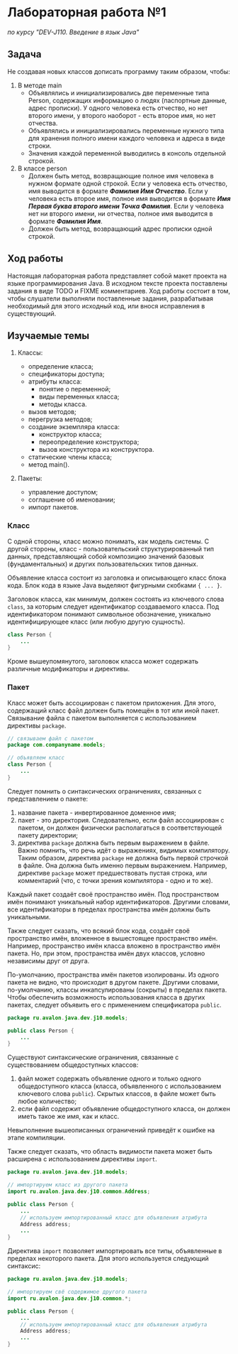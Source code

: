 # Лабораторная работа №1

*по курсу "DEV-J110. Введение в язык Java"*

## Задача
Не создавая новых классов дописать программу таким образом, чтобы:
1. В методе main
    - Объявлялись и инициализировались две переменные типа Person, содержащих информацию о людях (паспортные данные, адрес прописки). У одного человека есть отчество, но нет второго имени, у второго наоборот - есть второе имя, но нет отчества.
    - Объявлялись и инициализировались переменные нужного типа для хранения полного имени каждого человека и адреса в виде строки.
    - Значения каждой переменной выводились в консоль отдельной строкой. 
2. В классе person
    - Должен быть метод, возвращающие полное имя человека в нужном формате одной строкой. Если у человека есть отчество, имя выводится в формате ***Фамилия Имя Отчество***. Если у человека есть второе имя, полное имя выводится в формате ***Имя Первая буква второго имени Точка Фамилия***. Если у человека нет ни второго имени, ни отчества, полное имя выводится в формате ***Фамилия Имя***.
    - Должен быть метод, возвращающий адрес прописки одной строкой.

## Ход работы

Настоящая лабораторная работа представляет собой макет проекта на языке программирования Java. В исходном тексте проекта поставлены задания в виде TODO и FIXME комментариев. Ход работы состоит в  том, чтобы слушатели выполняли поставленные задания, разрабатывая необходимый для этого исходный код, или внося исправления в существующий.

## Изучаемые темы

1. Классы:
   - определение класса;
   - спецификаторы доступа;
   - атрибуты класса:
     - понятие о переменной;
     - виды переменных класса;
     - методы класса.
   - вызов методов;
   - перегрузка методов;
   - создание экземпляра класса:
     - конструктор класса;
     - переопределение конструктора;
     - вызов конструктора из конструктора.
   - статические члены класса;
   - метод main().

2. Пакеты:
   - управление доступом;
   - соглашение об именовании;
   - импорт пакетов.

### Класс

С одной стороны, класс можно понимать, как модель системы. С другой стороны, класс - пользовательский структурированный тип данных, представляющий собой композицию значений базовых (фундаментальных) и других пользовательских типов данных. 

Объявление класса состоит из заголовка и описывающего класс блока кода. Блок кода в языке Java выделяют фигурными скобками `{ ... }`. 

Заголовок класса, как минимум, должен состоять из ключевого слова `class`, за которым следует идентификатор создаваемого класса. Под идентификатором понимают символьное обозначение, уникально идентифицирующее класс (или любую другую сущность). 

```java
class Person {
    ...
}
```

Кроме вышеупомянутого, заголовок класса может содержать различные модификаторы и директивы.

### Пакет

Класс может быть ассоциирован с пакетом приложения. Для этого, содержащий класс файл должен быть помещён в тот или иной пакет. Связывание файла с пакетом выполняется с использованием директивы `package`. 

```java
// связываем файл с пакетом
package com.companyname.models;

// объявляем класс
class Person {
    ...
}
```

Следует помнить о синтаксических ограничениях, связанных с представлением о пакете:

1. название пакета - инвертированное доменное имя;
2. пакет - это директория. Следовательно, если файл ассоциирован с пакетом, он должен физически располагаться в соответствующей пакету директории;
3. директива `package` должна быть первым выражением в файле. Важно помнить, что речь идёт о выражениях, видимых компилятору. Таким образом, директива `package` не должна быть первой строчкой в файле. Она должна быть именно первым выражением. Например, директиве `package` может предшествовать пустая строка, или комментарий (что, с точки зрения компилятора - одно и то же).

Каждый пакет создаёт своё пространство имён. Под пространством имён понимают уникальный набор идентификаторов. Другими словами, все идентификаторы в пределах пространства имён должны быть уникальными. 

Также следует сказать, что всякий блок кода, создаёт своё пространство имён, вложенное в вышестоящее пространство имён. Например, пространство имён класса вложено в пространство имён пакета. Но, при этом, пространства имён двух классов, условно независимы друг от друга.

По-умолчанию, пространства имён пакетов изолированы. Из одного пакета не видно, что происходит в другом пакете. Другими словами, по-умолчанию, классы инкапсулированы (сокрыты) в пределах пакета. Чтобы обеспечить возможность использования класса в других пакетах, следует объявить его с применением спецификатора `public`.

```java
package ru.avalon.java.dev.j10.models;

public class Person {
    ...
}
```

Существуют синтаксические ограничения, связанные с существованием общедоступных классов: 

1. файл может содержать объявление одного и только одного общедоступного класса (класса, объявленного с использованием ключевого слова `public`). Скрытых классов, в файле может быть любое количество;
2. если файл содержит объявление общедоступного класса, он должен иметь такое же имя, как и класс.

Невыполнение вышеописанных ограничений приведёт к ошибке на этапе компиляции.

Также следует сказать, что область видимости пакета может быть расширена с использованием директивы `import`.

```java
package ru.avalon.java.dev.j10.models;

// импортируем класс из другого пакета
import ru.avalon.java.dev.j10.common.Address;

public class Person {
	...   
    // используем импортированный класс для объявления атрибута
    Address address;
    ...
}
```

Директива `import` позволяет импортировать все типы, объявленные в пределах некоторого пакета. Для этого используется следующий синтаксис:

```java
package ru.avalon.java.dev.j10.models;

// импортируем свё содержимое другого пакета
import ru.avalon.java.dev.j10.common.*;

public class Person {
	...   
    // используем импортированный класс для объявления атрибута
    Address address;
    ...
}
```

